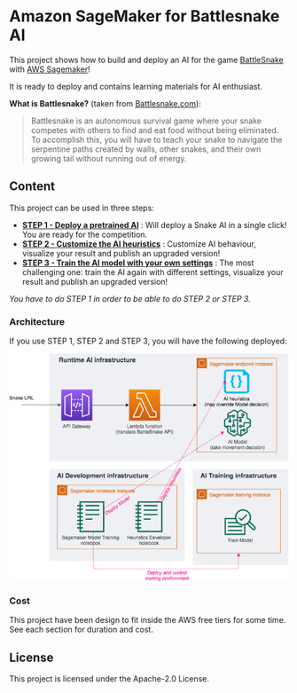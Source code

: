 # Amazon SageMaker for Battlesnake AI

This project shows how to build and deploy an AI for the game [BattleSnake](https://play.battlesnake.com/) with [AWS Sagemaker](https://aws.amazon.com/sagemaker/)!

It is ready to deploy and contains learning materials for AI enthusiast.

__What is Battlesnake?__ (taken from [Battlesnake.com](https://docs.battlesnake.com/rules)):

> Battlesnake is an autonomous survival game where your snake competes with others to find and eat food without being eliminated. To accomplish this, you will have to teach your snake to navigate the serpentine paths created by walls, other snakes, and their own growing tail without running out of energy.

## Content

This project can be used in three steps:

- __[STEP 1 - Deploy a pretrained AI](Documentation/DeployTheAIEndpoint.md)__ : Will deploy a Snake AI in a single click! You are ready for the competition.
- __[STEP 2 - Customize the AI heuristics](Documentation/TrainModelAndDeploy.md#Heuristics-development)__ : Customize AI behaviour, visualize your result and publish an upgraded version!
- __[STEP 3 - Train the AI model with your own settings](Documentation/TrainModelAndDeploy.md#Training-a-reinforcement-learning-model)__ : The most challenging one: train the AI again with different settings, visualize your result and publish an upgraded version!

_You have to do STEP 1 in order to be able to do STEP 2 or STEP 3._

### Architecture

If you use  STEP 1, STEP 2 and STEP 3, you will have the following deployed:

![General Architecture](Documentation/images/ArchitectureSagemakerBattleSnakeFull.png "General Architecture")

### Cost

This project have been design to fit inside the AWS free tiers for some time.
See each section for duration and cost.

## License

This project is licensed under the Apache-2.0 License.
